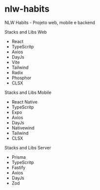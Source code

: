 # nlw-habits
NLW Habits - Projeto web, mobile e backend


Stacks and Libs Web
- React
- TypeScritp
- Axios
- DayJs
- Vite
- Tailwind
- Radix
- Phosphor
- CLSX

Stacks and Libs Mobile
- React Native
- TypeScritp
- Expo
- Axios
- DayJs
- Nativewind
- Tailwind
- CLSX


Stacks and Libs Server
- Prisma
- TypeScritp
- Fastify
- Axios
- DayJs
- Zod




